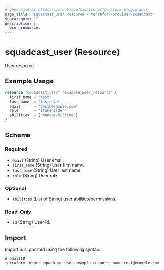 ```yaml
---
# generated by https://github.com/hashicorp/terraform-plugin-docs
page_title: "squadcast_user Resource - terraform-provider-squadcast"
subcategory: ""
description: |-
  User resource.
---
```


# squadcast_user (Resource)

User resource.

## Example Usage

```terraform
resource "squadcast_user" "example_user_resource" {
  first_name = "test"
  last_name  = "lastname"
  email      = "test@example.com"
  role       = "stakeholder"
  abilities  = ["manage-billing"]
}
```

<!-- schema generated by tfplugindocs -->
## Schema

### Required

- `email` (String) User email.
- `first_name` (String) User first name.
- `last_name` (String) User last name.
- `role` (String) User role.

### Optional

- `abilities` (List of String) user abilities/permissions.

### Read-Only

- `id` (String) User id.

## Import

Import is supported using the following syntax:

```shell
# emailID
terraform import squadcast_user.example_resource_name test@example.com
```
